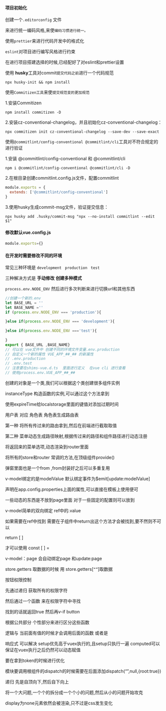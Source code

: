 #### 项目初始化

创建一个`.editorconfig` 文件

来进行统一编码风格,来使`编码习惯进行统一。`

使用`prettier`来进行代码开发中的格式化

`eslint`对项目进行编写风格进行约束

在进行项目搭建选择的时候,已经配好了对eslint和prettier设置

使用 **husky**工具对commit`提交代码之前`进行一个代码规范

```shell
npx husky-init && npm install
```

使用`Commitizen工具`来使`提交规范变的更加规范`

1.安装Commitizen

```shell
npm install commitizen -D
```

2.安装cz-conventional-changelog，并且初始化cz-conventional-changelog：

```shell
npx commitizen init cz-conventional-changelog --save-dev --save-exact
```

使用`@commitlint/config-conventional @commitlint/cli`工具对不符合规定的进行验证

1.安装 @commitlint/config-conventional 和 @commitlint/cli

```shell
npm i @commitlint/config-conventional @commitlint/cli -D
```

2.在根目录创建commitlint.config.js文件，配置commitlint

```js
module.exports = {
  extends: ['@commitlint/config-conventional']
}
```

3.使用husky生成commit-msg文件，验证提交信息：

```shell
npx husky add .husky/commit-msg "npx --no-install commitlint --edit $1"
```

#### 修改默认vue.config.js

```js
module.exports={}
```

#### 在开发时需要修改不同的环境

常见三种环境是 `development` ` production`  ` test`

三种解决方式是  **手动修改**  **创建多种模式**

`process.env.NODE_ENV` 然后进行多次判断来进行切换url和其他东西

```js
//创建一个新的.env
let BASE_URL = ''
let BASE_NAME =''
if (process.env.NODE_ENV === 'production'){
  
}else if(process.env.NODE_ENV === 'development'){
  
}else if(process.env.NODE_ENV ==='test'){
  
}
export { BASE_URL ,BASE_NAME}
// 可以在 vue文件中 创建不同的环境文件变量.env.production
// 自定义一个新的属性 VUE_APP_##_## 的新属性
// .env.production
// .env.test
// 注意要在shims-vue.d.ts  里面进行定义  在vue cli 进行查看
// 使用process.env.VUE_APP_##_##
```

创建的对象是一个类,我们可以根据这个类创建很多组件实例

instanceType 构造函数的实例,可以通过这个方法拿到

使用expireTime给localstorage里面的键值对添加过期时间

用户表  对应 角色表   角色表生成路由表

第一种  将所有传过来的路由拿到,然后在前端进行截取取值

第二种  菜单动态生成路径映射,根据传过来的路径和组件路径进行动态注册

将返回来的菜单选项,动态渲染到router里面





将所有的store和router 常调的方法,在顶级组件provide()







弹窗里面也是一个from ,from封装好之后可以多重复用





v-model绑定的是modelValue 默认绑定事件为$emit[update:modelValue]



 声明在app.config.properties上面的属性,可以直接在模板上使用便可



一些动态的东西是不放到page里面  对于一些固定的配置则可以放到



v-model简单的双向绑定     ref中的.value



如果需要在ref中找到  需要在子组件中return出这个方法才会被找到,要不然则不可以 





return [ ]

才可以使用 const [ ]  =   

v-model：page  会自动绑定page 和update:page



store.getters 取数据的时候  用 store.getters[`“”`]取数据



按钮权限控制

先通过递归 获取所有的权限字符

然后通过一个函数 来在权限字符中寻找 

找到的话就返回true  然后再v-if button



根据公共部分 个性部分来进行区分这些函数



逻辑与  当前面有值的时候才会调用后面的函数  或者是



响应式  可以解决 setup优先高于vuex执行的,且setup只执行一遍 computed可以保证在vuex执行之后仍然可以动态赋值

要在拿到token的时候进行优化

模块要调用根组件的dispatch的时候需要在后面添加dispatch(“”,null,{root:true})



递归 先是自顶向下,然后自下向上

将一个大问题,一个个的拆分成一个个小的问题,然后从小的问题开始攻克



display为none元素依然会被渲染,只不过是css发生变化

